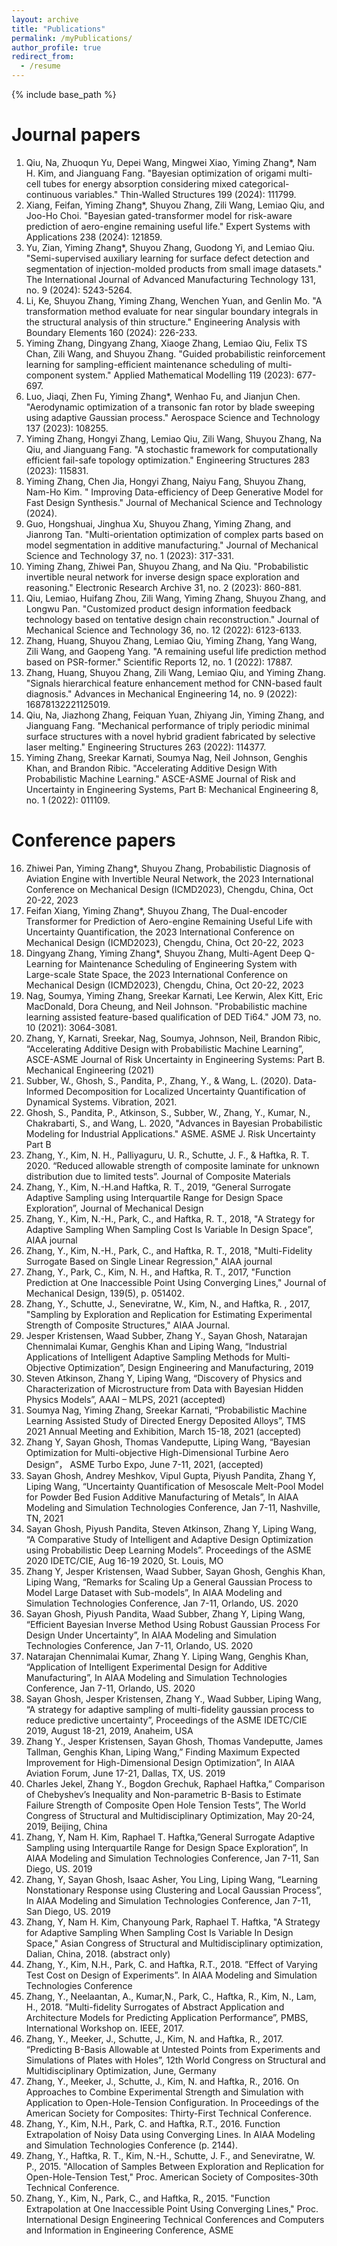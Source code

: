 ```yaml
---
layout: archive
title: "Publications"
permalink: /myPublications/
author_profile: true
redirect_from:
  - /resume
---
```


{% include base_path %}

Journal papers
======
1.	Qiu, Na, Zhuoqun Yu, Depei Wang, Mingwei Xiao, Yiming Zhang*, Nam H. Kim, and Jianguang Fang. "Bayesian optimization of origami multi-cell tubes for energy absorption considering mixed categorical-continuous variables." Thin-Walled Structures 199 (2024): 111799.
2.	Xiang, Feifan, Yiming Zhang*, Shuyou Zhang, Zili Wang, Lemiao Qiu, and Joo-Ho Choi. "Bayesian gated-transformer model for risk-aware prediction of aero-engine remaining useful life." Expert Systems with Applications 238 (2024): 121859.
3.	Yu, Zian, Yiming Zhang*, Shuyou Zhang, Guodong Yi, and Lemiao Qiu. "Semi-supervised auxiliary learning for surface defect detection and segmentation of injection-molded products from small image datasets." The International Journal of Advanced Manufacturing Technology 131, no. 9 (2024): 5243-5264.
4.	Li, Ke, Shuyou Zhang, Yiming Zhang, Wenchen Yuan, and Genlin Mo. "A transformation method evaluate for near singular boundary integrals in the structural analysis of thin structure." Engineering Analysis with Boundary Elements 160 (2024): 226-233.
5.	Yiming Zhang, Dingyang Zhang, Xiaoge Zhang, Lemiao Qiu, Felix TS Chan, Zili Wang, and Shuyou Zhang. "Guided probabilistic reinforcement learning for sampling-efficient maintenance scheduling of multi-component system." Applied Mathematical Modelling 119 (2023): 677-697.
6.	Luo, Jiaqi, Zhen Fu, Yiming Zhang*, Wenhao Fu, and Jianjun Chen. "Aerodynamic optimization of a transonic fan rotor by blade sweeping using adaptive Gaussian process." Aerospace Science and Technology 137 (2023): 108255.
7.	Yiming Zhang, Hongyi Zhang, Lemiao Qiu, Zili Wang, Shuyou Zhang, Na Qiu, and Jianguang Fang. "A stochastic framework for computationally efficient fail-safe topology optimization." Engineering Structures 283 (2023): 115831.
8.	Yiming Zhang, Chen Jia, Hongyi Zhang, Naiyu Fang, Shuyou Zhang, Nam-Ho Kim. " Improving Data-efficiency of Deep Generative Model for Fast Design Synthesis." Journal of Mechanical Science and Technology (2024).
9.	Guo, Hongshuai, Jinghua Xu, Shuyou Zhang, Yiming Zhang, and Jianrong Tan. "Multi-orientation optimization of complex parts based on model segmentation in additive manufacturing." Journal of Mechanical Science and Technology 37, no. 1 (2023): 317-331.
10.	Yiming Zhang, Zhiwei Pan, Shuyou Zhang, and Na Qiu. "Probabilistic invertible neural network for inverse design space exploration and reasoning." Electronic Research Archive 31, no. 2 (2023): 860-881.
11.	Qiu, Lemiao, Huifang Zhou, Zili Wang, Yiming Zhang, Shuyou Zhang, and Longwu Pan. "Customized product design information feedback technology based on tentative design chain reconstruction." Journal of Mechanical Science and Technology 36, no. 12 (2022): 6123-6133.
12.	Zhang, Huang, Shuyou Zhang, Lemiao Qiu, Yiming Zhang, Yang Wang, Zili Wang, and Gaopeng Yang. "A remaining useful life prediction method based on PSR-former." Scientific Reports 12, no. 1 (2022): 17887.
13.	Zhang, Huang, Shuyou Zhang, Zili Wang, Lemiao Qiu, and Yiming Zhang. "Signals hierarchical feature enhancement method for CNN-based fault diagnosis." Advances in Mechanical Engineering 14, no. 9 (2022): 16878132221125019.
14.	Qiu, Na, Jiazhong Zhang, Feiquan Yuan, Zhiyang Jin, Yiming Zhang, and Jianguang Fang. "Mechanical performance of triply periodic minimal surface structures with a novel hybrid gradient fabricated by selective laser melting." Engineering Structures 263 (2022): 114377.
15.	Yiming Zhang, Sreekar Karnati, Soumya Nag, Neil Johnson, Genghis Khan, and Brandon Ribic. "Accelerating Additive Design With Probabilistic Machine Learning." ASCE-ASME Journal of Risk and Uncertainty in Engineering Systems, Part B: Mechanical Engineering 8, no. 1 (2022): 011109.


Conference papers
======
16.	Zhiwei Pan, Yiming Zhang*, Shuyou Zhang, Probabilistic Diagnosis of Aviation Engine with Invertible Neural Network, the 2023 International Conference on Mechanical Design (ICMD2023), Chengdu, China, Oct 20-22, 2023
17.	Feifan Xiang, Yiming Zhang*, Shuyou Zhang, The Dual-encoder Transformer for Prediction of Aero-engine Remaining Useful Life with Uncertainty Quantification, the 2023 International Conference on Mechanical Design (ICMD2023), Chengdu, China, Oct 20-22, 2023
18.	Dingyang Zhang, Yiming Zhang*, Shuyou Zhang, Multi-Agent Deep Q-Learning for Maintenance Scheduling of Engineering System with Large-scale State Space, the 2023 International Conference on Mechanical Design (ICMD2023), Chengdu, China, Oct 20-22, 2023
19.	Nag, Soumya, Yiming Zhang, Sreekar Karnati, Lee Kerwin, Alex Kitt, Eric MacDonald, Dora Cheung, and Neil Johnson. "Probabilistic machine learning assisted feature-based qualification of DED Ti64." JOM 73, no. 10 (2021): 3064-3081. 
20.	Zhang, Y, Karnati, Sreekar, Nag, Soumya, Johnson, Neil, Brandon Ribic, “Accelerating Additive Design with Probabilistic Machine Learning”, ASCE-ASME Journal of Risk Uncertainty in Engineering Systems: Part B. Mechanical Engineering (2021)
21.	Subber, W., Ghosh, S., Pandita, P., Zhang, Y., & Wang, L. (2020). Data-Informed Decomposition for Localized Uncertainty Quantification of Dynamical Systems. Vibration, 2021. 
22.	Ghosh, S., Pandita, P., Atkinson, S., Subber, W., Zhang, Y., Kumar, N., Chakrabarti, S., and Wang, L. 2020, "Advances in Bayesian Probabilistic Modeling for Industrial Applications." ASME. ASME J. Risk Uncertainty Part B
23.	Zhang, Y., Kim, N. H., Palliyaguru, U. R., Schutte, J. F., & Haftka, R. T. 2020. “Reduced allowable strength of composite laminate for unknown distribution due to limited tests”. Journal of Composite Materials 
24.	Zhang, Y., Kim, N.-H.and Haftka, R. T., 2019, “General Surrogate Adaptive Sampling using Interquartile Range for Design Space Exploration”, Journal of Mechanical Design 
25.	Zhang, Y., Kim, N.-H., Park, C., and Haftka, R. T., 2018, "A Strategy for Adaptive Sampling When Sampling Cost Is Variable In Design Space”, AIAA journal
26.	Zhang, Y., Kim, N.-H., Park, C., and Haftka, R. T., 2018, "Multi-Fidelity Surrogate Based on Single Linear Regression," AIAA journal 
27.	Zhang, Y., Park, C., Kim, N. H., and Haftka, R. T., 2017, "Function Prediction at One Inaccessible Point Using Converging Lines," Journal of Mechanical Design, 139(5), p. 051402.
28.	Zhang, Y., Schutte, J., Seneviratne, W., Kim, N., and Haftka, R. , 2017, "Sampling by Exploration and Replication for Estimating Experimental Strength of Composite Structures," AIAA Journal.
29.	Jesper Kristensen, Waad Subber, Zhang Y., Sayan Ghosh, Natarajan Chennimalai Kumar, Genghis Khan and Liping Wang, “Industrial Applications of Intelligent Adaptive Sampling Methods for Multi-Objective Optimization”, Design Engineering and Manufacturing, 2019
30.	Steven Atkinson, Zhang Y, Liping Wang, “Discovery of Physics and Characterization of Microstructure from Data with Bayesian Hidden Physics Models”, AAAI – MLPS, 2021 (accepted) 
31.	Soumya Nag, Yiming Zhang, Sreekar Karnati, “Probabilistic Machine Learning Assisted Study of Directed Energy Deposited Alloys”, TMS 2021 Annual Meeting and Exhibition, March 15-18, 2021 (accepted)
32.	Zhang Y, Sayan Ghosh, Thomas Vandeputte, Liping Wang, “Bayesian Optimization for Multi-objective High-Dimensional Turbine Aero Design”， ASME Turbo Expo, June 7-11, 2021, (accepted)
33.	Sayan Ghosh, Andrey Meshkov, Vipul Gupta, Piyush Pandita, Zhang Y, Liping Wang, “Uncertainty Quantification of Mesoscale Melt-Pool Model for Powder Bed Fusion Additive Manufacturing of Metals”, In AIAA Modeling and Simulation Technologies Conference, Jan 7-11, Nashville, TN, 2021 
34.	Sayan Ghosh, Piyush Pandita, Steven Atkinson, Zhang Y, Liping Wang, “A Comparative Study of Intelligent and Adaptive Design Optimization using Probabilistic Deep Learning Models”. Proceedings of the ASME 2020 IDETC/CIE, Aug 16-19 2020, St. Louis, MO 
35.	Zhang Y, Jesper Kristensen, Waad Subber, Sayan Ghosh, Genghis Khan, Liping Wang, “Remarks for Scaling Up a General Gaussian Process to Model Large Dataset with Sub-models”, In AIAA Modeling and Simulation Technologies Conference, Jan 7-11, Orlando, US. 2020
36.	Sayan Ghosh, Piyush Pandita, Waad Subber, Zhang Y, Liping Wang, “Efficient Bayesian Inverse Method Using Robust Gaussian Process For Design Under Uncertainty”, In AIAA Modeling and Simulation Technologies Conference, Jan 7-11, Orlando, US. 2020
37.	Natarajan Chennimalai Kumar, Zhang Y. Liping Wang, Genghis Khan, “Application of Intelligent Experimental Design for Additive Manufacturing”, In AIAA Modeling and Simulation Technologies Conference, Jan 7-11, Orlando, US. 2020
38.	Sayan Ghosh, Jesper Kristensen, Zhang Y., Waad Subber, Liping Wang, “A strategy for adaptive sampling of multi-fidelity gaussian process to reduce predictive uncertainty”, Proceedings of the ASME IDETC/CIE 2019, August 18-21, 2019, Anaheim, USA
39.	Zhang Y., Jesper Kristensen, Sayan Ghosh, Thomas Vandeputte, James Tallman, Genghis Khan, Liping Wang,” Finding Maximum Expected Improvement for High-Dimensional Design Optimization”, In AIAA Aviation Forum, June 17-21, Dallas, TX, US. 2019
40.	Charles Jekel, Zhang Y., Bogdon Grechuk, Raphael Haftka,” Comparison of Chebyshev’s Inequality and Non-parametric B-Basis to Estimate Failure Strength of Composite Open Hole Tension Tests”, The World Congress of Structural and Multidisciplinary Optimization, May 20-24, 2019, Beijing, China
41.	Zhang, Y, Nam H. Kim, Raphael T. Haftka,”General Surrogate Adaptive Sampling using Interquartile Range for Design Space Exploration”, In AIAA Modeling and Simulation Technologies Conference, Jan 7-11, San Diego, US. 2019
42.	Zhang, Y, Sayan Ghosh, Isaac Asher, You Ling, Liping Wang, “Learning Nonstationary Response using Clustering and Local Gaussian Process”, In AIAA Modeling and Simulation Technologies Conference, Jan 7-11, San Diego, US. 2019
43.	Zhang, Y, Nam H. Kim, Chanyoung Park, Raphael T. Haftka, "A Strategy for Adaptive Sampling When Sampling Cost Is Variable In Design Space," Asian Congress of Structural and Multidisciplinary optimization, Dalian, China, 2018. (abstract only)
44.	Zhang, Y., Kim, N.H., Park, C. and Haftka, R.T., 2018. ”Effect of Varying Test Cost on Design of Experiments”. In AIAA Modeling and Simulation Technologies Conference
45.	Zhang, Y., Neelaantan, A., Kumar,N., Park, C., Haftka, R., Kim, N., Lam, H., 2018. ”Multi-fidelity Surrogates of Abstract Application and Architecture Models for Predicting Application Performance”, PMBS, International Workshop on. IEEE, 2017.
46.	Zhang, Y., Meeker, J., Schutte, J., Kim, N. and Haftka, R., 2017. “Predicting B-Basis Allowable at Untested Points from Experiments and Simulations of Plates with Holes”, 12th World Congress on Structural and Multidisciplinary Optimization, June, Germany
47.	Zhang, Y., Meeker, J., Schutte, J., Kim, N. and Haftka, R., 2016. On Approaches to Combine Experimental Strength and Simulation with Application to Open-Hole-Tension Configuration. In Proceedings of the American Society for Composites: Thirty-First Technical Conference. 
48.	Zhang, Y., Kim, N.H., Park, C. and Haftka, R.T., 2016. Function Extrapolation of Noisy Data using Converging Lines. In AIAA Modeling and Simulation Technologies Conference (p. 2144).
49.	Zhang, Y., Haftka, R. T., Kim, N.-H., Schutte, J. F., and Seneviratne, W. P., 2015. "Allocation of Samples Between Exploration and Replication for Open-Hole-Tension Test," Proc. American Society of Composites-30th Technical Conference.
50.	Zhang, Y., Kim, N., Park, C., and Haftka, R., 2015. "Function Extrapolation at One Inaccessible Point Using Converging Lines," Proc. International Design Engineering Technical Conferences and Computers and Information in Engineering Conference, ASME

